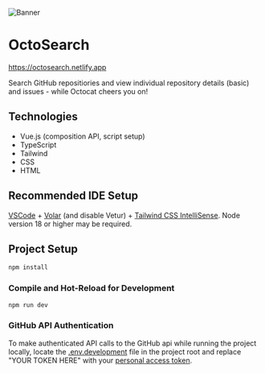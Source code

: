 ![Banner](https://github.com/user-attachments/assets/9c845a20-224d-4b84-b44e-315b1e47bb63)

# OctoSearch

https://octosearch.netlify.app

Search GitHub repositiories and view individual repository details (basic) and issues -  while Octocat cheers you on!

## Technologies
* Vue.js (composition API, script setup)
* TypeScript
* Tailwind
* CSS
* HTML

## Recommended IDE Setup

[VSCode](https://code.visualstudio.com/) + [Volar](https://marketplace.visualstudio.com/items?itemName=Vue.volar) (and disable Vetur) + [Tailwind CSS IntelliSense](https://marketplace.visualstudio.com/items?itemName=bradlc.vscode-tailwindcss). Node version 18 or higher may be required.

## Project Setup

```sh
npm install
```

### Compile and Hot-Reload for Development

```sh
npm run dev
```

### GitHub API Authentication
To make authenticated API calls to the GitHub api while running the project locally, locate the [.env.development](https://github.com/moniquejb/octosearch/blob/main/.env.development) file in the project root and replace "YOUR TOKEN HERE" with your [personal access token](https://docs.github.com/en/authentication/keeping-your-account-and-data-secure/managing-your-personal-access-tokens).
